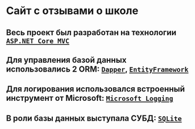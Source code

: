 # Сайт с отзывами о школе

## Весь проект был разработан на технологии [`ASP.NET Core MVC`](https://docs.microsoft.com/ru-ru/aspnet/core/mvc/overview?view=aspnetcore-5.0)
## Для управления базой данных использовались 2 ORM: [`Dapper`](https://github.com/DapperLib/Dapper), [`EntityFramework`](https://docs.microsoft.com/ru-ru/ef/)
## Для логирования использовался встроенный инструмент от Microsoft: [`Microsoft Logging`](https://docs.microsoft.com/ru-ru/dotnet/api/Microsoft.Extensions.Logging.ILogger-1?view=dotnet-plat-ext-5.0&viewFallbackFrom=netcore-5.0)
## В роли базы данных выступала СУБД: [`SQLite`](https://ru.wikipedia.org/wiki/SQLite)
